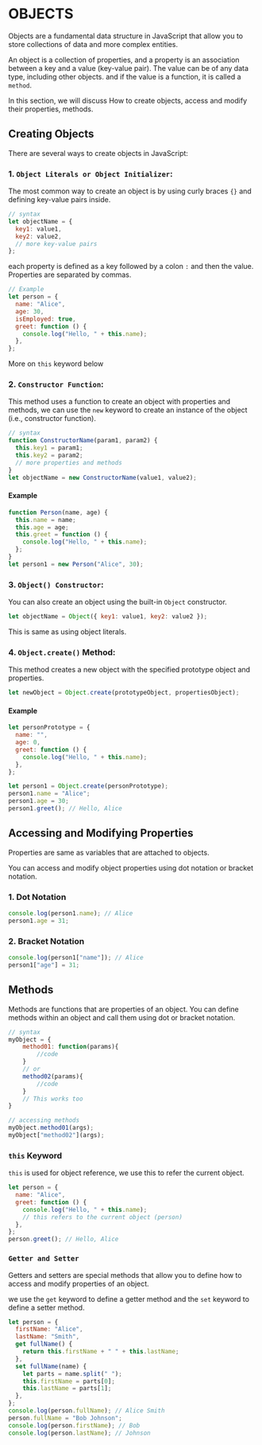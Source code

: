 # OBJECTS

Objects are a fundamental data structure in JavaScript that allow you to store collections of data and more complex entities.

An object is a collection of properties, and a property is an association between a key and a value (key-value pair). The value can be of any data type, including other objects. and if the value is a function, it is called a `method`.

In this section, we will discuss How to create objects, access and modify their properties, methods.

## Creating Objects

There are several ways to create objects in JavaScript:

### 1. `Object Literals or Object Initializer`:

The most common way to create an object is by using curly braces `{}` and defining key-value pairs inside.

```javascript
// syntax
let objectName = {
  key1: value1,
  key2: value2,
  // more key-value pairs
};
```

each property is defined as a key followed by a colon `:` and then the value. Properties are separated by commas.

```javascript
// Example
let person = {
  name: "Alice",
  age: 30,
  isEmployed: true,
  greet: function () {
    console.log("Hello, " + this.name);
  },
};
```

More on `this` keyword below

### 2. `Constructor Function`:

This method uses a function to create an object with properties and methods, we can use the `new` keyword to create an instance of the object (i.e., constructor function).

```javascript
// syntax
function ConstructorName(param1, param2) {
  this.key1 = param1;
  this.key2 = param2;
  // more properties and methods
}
let objectName = new ConstructorName(value1, value2);
```

#### Example

```javascript
function Person(name, age) {
  this.name = name;
  this.age = age;
  this.greet = function () {
    console.log("Hello, " + this.name);
  };
}
let person1 = new Person("Alice", 30);
```

### 3. `Object() Constructor`:

You can also create an object using the built-in `Object` constructor.

```javascript
let objectName = Object({ key1: value1, key2: value2 });
```

This is same as using object literals.

### 4. `Object.create()` Method:

This method creates a new object with the specified prototype object and properties.

```javascript
let newObject = Object.create(prototypeObject, propertiesObject);
```

#### Example

```javascript
let personPrototype = {
  name: "",
  age: 0,
  greet: function () {
    console.log("Hello, " + this.name);
  },
};

let person1 = Object.create(personPrototype);
person1.name = "Alice";
person1.age = 30;
person1.greet(); // Hello, Alice
```

## Accessing and Modifying Properties

Properties are same as variables that are attached to objects.

You can access and modify object properties using dot notation or bracket notation.

### 1. Dot Notation

```javascript
console.log(person1.name); // Alice
person1.age = 31;
```

### 2. Bracket Notation

```javascript
console.log(person1["name"]); // Alice
person1["age"] = 31;
```

## Methods

Methods are functions that are properties of an object. You can define methods within an object and call them using dot or bracket notation.

```javascript
// syntax
myObject = {
    method01: function(params){
        //code
    }
    // or
    method02(params){
        //code
    }
    // This works too
}

// accessing methods
myObject.method01(args);
myObject["method02"](args);
```

### `this` Keyword

`this` is used for object reference, we use this to refer the current object.

```javascript
let person = {
  name: "Alice",
  greet: function () {
    console.log("Hello, " + this.name);
    // this refers to the current object (person)
  },
};
person.greet(); // Hello, Alice
```

### `Getter and Setter`

Getters and setters are special methods that allow you to define how to access and modify properties of an object.

we use the `get` keyword to define a getter method and the `set` keyword to define a setter method.

```javascript
let person = {
  firstName: "Alice",
  lastName: "Smith",
  get fullName() {
    return this.firstName + " " + this.lastName;
  },
  set fullName(name) {
    let parts = name.split(" ");
    this.firstName = parts[0];
    this.lastName = parts[1];
  },
};
console.log(person.fullName); // Alice Smith
person.fullName = "Bob Johnson";
console.log(person.firstName); // Bob
console.log(person.lastName); // Johnson
```
